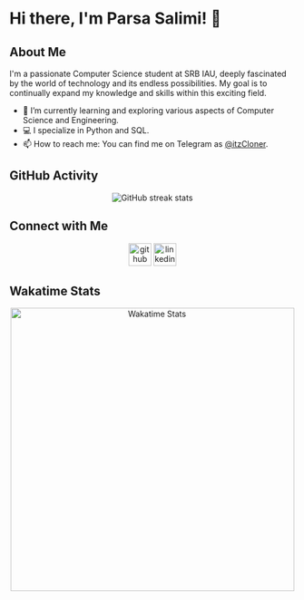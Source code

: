# Hi there, I'm Parsa Salimi! 👋

## About Me
I'm a passionate Computer Science student at SRB IAU, deeply fascinated by the world of technology and its endless possibilities. My goal is to continually expand my knowledge and skills within this exciting field.

- 🌱 I’m currently learning and exploring various aspects of Computer Science and Engineering.
- 💻 I specialize in Python and SQL.
- 📫 How to reach me: You can find me on Telegram as [@itzCloner](https://t.me/itzCloner).

## GitHub Activity
<div align="center">
    <img src="https://streak-stats.demolab.com/?user=Parsalimi" alt="GitHub streak stats">
</div>



## Connect with Me
<div align="center">
    <a href="https://github.com/Parsalimi"><img src="https://cdn.jsdelivr.net/npm/simple-icons@3.0.1/icons/github.svg" alt="github" height="40"></a>
    <a href="https://www.linkedin.com/in/https://www.linkedin.com/in/parsalimi/"><img src="https://cdn.jsdelivr.net/npm/simple-icons@3.0.1/icons/linkedin.svg" alt="linkedin" height="40"></a>
</div>


## Wakatime Stats
<div align="center">
    <img src="https://wakatime.com/share/@6a69ffae-81b7-4666-9710-8414f9b90f80/b9735c9d-e290-426e-afe0-31c48e827c17.svg" alt="Wakatime Stats" width="500" height="500">
</div>

